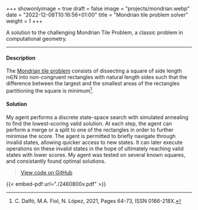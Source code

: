 +++
showonlyimage = true
draft = false
image = "projects/mondrian.webp"
date = "2022-12-08T10:16:56+01:00"
title = "Mondrian tile problem solver"
weight = 1
+++

A solution to the challenging Mondrian Tile Problem, a classic problem in computational geometry.
<!--more-->

---

#### Description 
The [Mondrian tile problem](https://mondrianpuzzle.appspot.com) consists of dissecting a square of side length n∈N into non-congruent rectangles with natural length sides such that the difference between the largest and the smallest areas of the rectangles partitioning the square is minimum[^1].

#### Solution 
My agent performs a discrete state-space search with simulated annealing to find the lowest-scoring valid solution. At each step, the agent can perform a merge or a split to one of the rectangles in order to further minimise the score. The agent is permitted to briefly navigate through invalid states, allowing quicker access to new states. It can later execute operations on these invalid states in the hope of ultimately reaching valid states with lower scores. My agent was tested on several known squares, and consistantly found optimal solutions. 

> [View code on GitHub](https://github.com/jovanneste/mondrianTilingStateSearch)

{{< embed-pdf url="./2460800v.pdf" >}}



[^1]: C. Dalfó, M.A. Fiol, N. López, 2021, Pages 64-73, ISSN 0166-218X.
